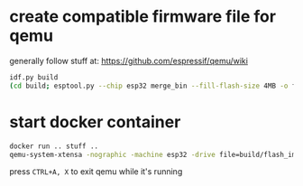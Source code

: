 # create compatible firmware file for qemu

generally follow stuff at: https://github.com/espressif/qemu/wiki

```bash
idf.py build
(cd build; esptool.py --chip esp32 merge_bin --fill-flash-size 4MB -o flash_image.bin @flash_args)
```

# start docker container

```bash
docker run .. stuff ..
qemu-system-xtensa -nographic -machine esp32 -drive file=build/flash_image.bin,if=mtd,format=raw
```

press ```CTRL+A, X``` to exit qemu while it's running